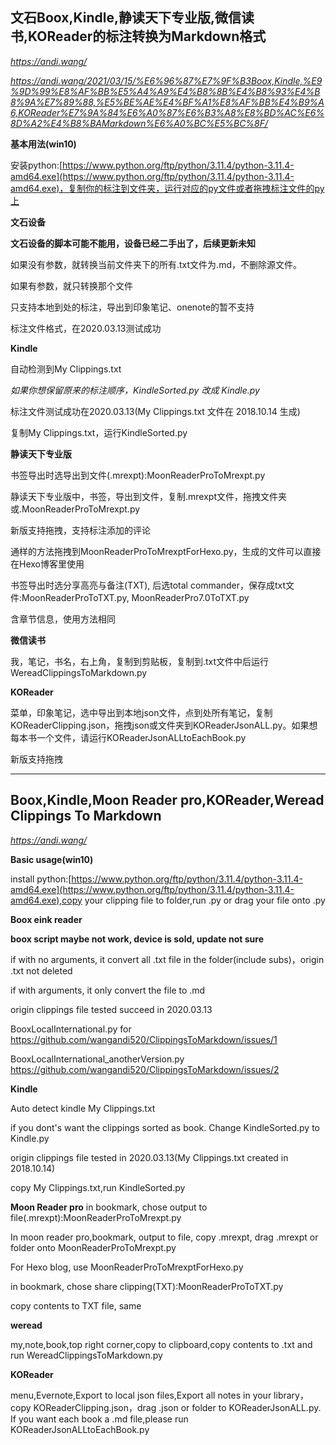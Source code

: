 ## 文石Boox,Kindle,静读天下专业版,微信读书,KOReader的标注转换为Markdown格式

*https://andi.wang/*

*https://andi.wang/2021/03/15/%E6%96%87%E7%9F%B3Boox,Kindle,%E9%9D%99%E8%AF%BB%E5%A4%A9%E4%B8%8B%E4%B8%93%E4%B8%9A%E7%89%88,%E5%BE%AE%E4%BF%A1%E8%AF%BB%E4%B9%A6,KOReader%E7%9A%84%E6%A0%87%E6%B3%A8%E8%BD%AC%E6%8D%A2%E4%B8%BAMarkdown%E6%A0%BC%E5%BC%8F/*

**基本用法(win10)**

安装python:[https://www.python.org/ftp/python/3.11.4/python-3.11.4-amd64.exe](https://www.python.org/ftp/python/3.11.4/python-3.11.4-amd64.exe)，复制你的标注到文件夹，运行对应的py文件或者拖拽标注文件的py上

**文石设备**

**文石设备的脚本可能不能用，设备已经二手出了，后续更新未知**

如果没有参数，就转换当前文件夹下的所有.txt文件为.md，不删除源文件。

如果有参数，就只转换那个文件

只支持本地到处的标注，导出到印象笔记、onenote的暂不支持

标注文件格式，在2020.03.13测试成功

**Kindle**

自动检测到My Clippings.txt

*如果你想保留原来的标注顺序，KindleSorted.py 改成 Kindle.py*

标注文件测试成功在2020.03.13(My Clippings.txt 文件在 2018.10.14 生成)

复制My Clippings.txt，运行KindleSorted.py

**静读天下专业版**

书签导出时选导出到文件(.mrexpt):MoonReaderProToMrexpt.py

静读天下专业版中，书签，导出到文件，复制.mrexpt文件，拖拽文件夹或.MoonReaderProToMrexpt.py

新版支持拖拽，支持标注添加的评论

通样的方法拖拽到MoonReaderProToMrexptForHexo.py，生成的文件可以直接在Hexo博客里使用

书签导出时选分享高亮与备注(TXT), 后选total commander，保存成txt文件:MoonReaderProToTXT.py, MoonReaderPro7.0ToTXT.py

含章节信息，使用方法相同

**微信读书**

我，笔记，书名，右上角，复制到剪贴板，复制到.txt文件中后运行WereadClippingsToMarkdown.py

**KOReader**

菜单，印象笔记，选中导出到本地json文件，点到处所有笔记，复制KOReaderClipping.json，拖拽json或文件夹到KOReaderJsonALL.py。如果想每本书一个文件，请运行KOReaderJsonALLtoEachBook.py

新版支持拖拽

---

## Boox,Kindle,Moon Reader pro,KOReader,Weread Clippings To Markdown

*https://andi.wang/*

**Basic usage(win10)**

install python:[https://www.python.org/ftp/python/3.11.4/python-3.11.4-amd64.exe](https://www.python.org/ftp/python/3.11.4/python-3.11.4-amd64.exe),copy your clipping file to folder,run .py or drag your file onto .py

**Boox eink reader**

**boox script maybe not work, device is sold, update not sure**

if with no arguments, it convert all .txt file in the folder(include subs)，origin .txt not deleted

if with arguments, it only convert the file to .md

origin clippings file tested succeed in 2020.03.13

BooxLocalInternational.py for https://github.com/wangandi520/ClippingsToMarkdown/issues/1

BooxLocalInternational_anotherVersion.py https://github.com/wangandi520/ClippingsToMarkdown/issues/2

**Kindle**

Auto detect kindle My Clippings.txt

if you dont's want the clippings sorted as book. Change KindleSorted.py to Kindle.py

origin clippings file tested in 2020.03.13(My Clippings.txt created in 2018.10.14)

copy My Clippings.txt,run KindleSorted.py

**Moon Reader pro**
in bookmark, chose output to file(.mrexpt):MoonReaderProToMrexpt.py

In moon reader pro,bookmark, output to file, copy .mrexpt, drag .mrexpt or folder onto MoonReaderProToMrexpt.py

For Hexo blog, use MoonReaderProToMrexptForHexo.py

in bookmark, chose share clipping(TXT):MoonReaderProToTXT.py

copy contents to TXT file, same

**weread**

my,note,book,top right corner,copy to clipboard,copy contents to .txt and run WereadClippingsToMarkdown.py

**KOReader**

menu,Evernote,Export to local json files,Export all notes in your library，copy KOReaderClipping.json，drag .json or folder to KOReaderJsonALL.py. If you want each book a .md file,please run KOReaderJsonALLtoEachBook.py

